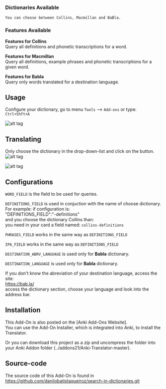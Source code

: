 ### Dictionaries Available
    You can choose between Collins, Macmillan and BaBla.  

### Features Available

**Features for Collins**  
Query all definitions and phonetic transcriptions for a word.  

**Features for Macmillan**  
Query all definitions, example phrases and phonetic transcriptions for a given word.  

**Features for Babla**  
Query only words translated for a destination language.  


## Usage

Configure your dictionary, go to menu `Tools` --> `Add-ons`  or type: `Ctrl+Shft+A`  

![alt tag](https://github.com/danilobatistaqueiroz/search-in-dictionaries/master/resources/search_in_dictionaries_options.png)

## Translating  

Only choose the dictionary in the drop-down-list and click on the button.  
![alt tag](https://github.com/danilobatistaqueiroz/search-in-dictionaries/master/resources/browser-screen.png)

![alt tag](https://github.com/danilobatistaqueiroz/search-in-dictionaries/master/resources/icon-button-dictionary.png)


## Configurations  

`WORD_FIELD` is the field to be used for queries.  

`DEFINITIONS_FIELD` is used in conjuction with the name of choose dictionary.  
For example:  if configuration is:  
"DEFINITIONS_FIELD":"-definitions"  
and you choose the dictionary Collins than:  
you need in your card a field named: `collins-definitions`

`PHRASES_FIELD` works in the same way as `DEFINITIONS_FIELD`  

`IPA_FIELD` works in the same way as `DEFINITIONS_FIELD`  

`DESTINATION_ABRV_LANGUAGE` is used only for **Babla** dictionary.  

`DESTINATION_LANGUAGE` is used only for **Babla** dictionary.  

If you don't know the abreviation of your destination language, access the site:  
https://bab.la/  
access the dictionary section, choose your language and look into the address bar.  


## Installation
This Add-On is also posted on the [Anki Add-Ons Website].  
You can use the Add-On Installer, which is integrated into Anki, to install the Translator. 

Or you can download this project as a zip and uncompress the folder into your Anki Addon folder (../addons21/Anki-Translator-master).


## Source-code  
The source code of this Add-On is found in https://github.com/danilobatistaqueiroz/search-in-dictionaries.git  

